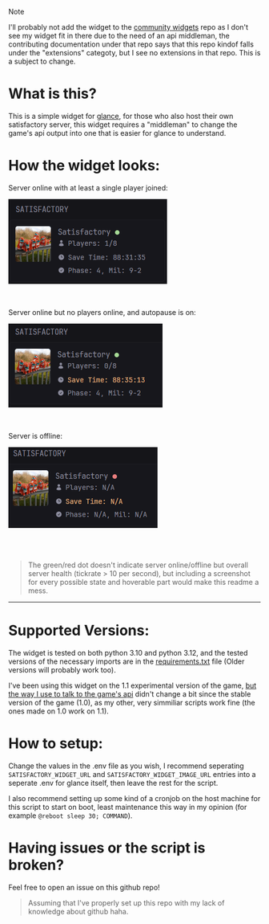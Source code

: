 > [!NOTE]
> I'll probably not add the widget to the [community widgets](https://github.com/glanceapp/community-widgets) repo as I don't see my widget fit in there due to the need of an api middleman, the contributing documentation under that repo says that this repo kindof falls under the "extensions" categoty, but I see no extensions in that repo. This is a subject to change.

# What is this?

This is a simple widget for [glance](https://github.com/glanceapp/glance), for those who also host their own satisfactory server, this widget requires a "middleman" to change the game's api output into one that is easier for glance to understand.

# How the widget looks:

Server online with at least a single player joined:

![](readme_images/1.png)
<br>

<br>

Server online but no players online, and autopause is on:

![](readme_images/2.png)
<br>

<br>

Server is offline:

![](readme_images/3.png)

<br>

<br>

> The green/red dot doesn't indicate server online/offline but overall server health (tickrate > 10 per second), but including a screenshot for every possible state and hoverable part would make this readme a mess.

---

# Supported Versions:

The widget is tested on both python 3.10 and python 3.12, and the tested versions of the necessary imports are in the [requirements.txt](https://github.com/PR1NT3R/satisfactory-glance-widget/blob/main/requirements.txt) file (Older versions will probably work too).

I've been using this widget on the 1.1 experimental version of the game, [but the way I use to talk to the game's api](https://github.com/Jayy001/PyFactoryBridge) didn't change a bit since the stable version of the game (1.0), as my other, very simmiliar scripts work fine (the ones made on 1.0 work on 1.1).

# How to setup:
Change the values in the .env file as you wish, I recommend seperating ```SATISFACTORY_WIDGET_URL``` and ```SATISFACTORY_WIDGET_IMAGE_URL``` entries into a seperate .env for glance itself, then leave the rest for the script.

I also recommend setting up some kind of a cronjob on the host machine for this script to start on boot, least maintenance this way in my opinion (for example ```@reboot sleep 30; COMMAND```).

# Having issues or the script is broken?

Feel free to open an issue on this github repo!
> Assuming that I've properly set up this repo with my lack of knowledge about github haha.
